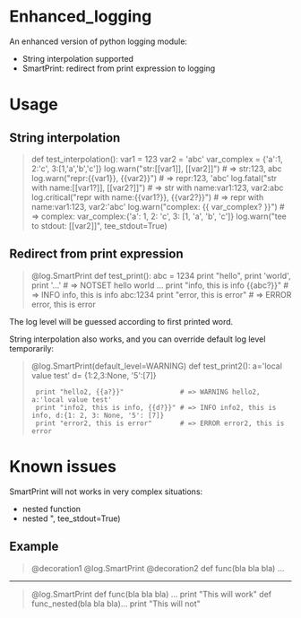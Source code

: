 Enhanced_logging
================

An enhanced version of python logging module:

 - String interpolation supported
 - SmartPrint: redirect from print expression to logging

Usage
=====

String interpolation
--------------------

>  def test_interpolation():
>      var1 = 123
>      var2 = 'abc'
>      var_complex = {'a':1, 2:'c', 3:[1,'a','b','c']}
>      log.warn("str:[[var1]], [[var2]]")       # => str:123, abc
>      log.warn("repr:{{var1}}, {{var2}}")      # => repr:123, 'abc'
>      log.fatal("str with name:[[var1?]], [[var2?]]")      # => str with name:var1:123, var2:abc
>      log.critical("repr with name:{{var1?}}, {{var2?}}")  # => repr with name:var1:123, var2:'abc'
>      log.warn("complex: {{ var_complex? }}")  # => complex: var_complex:{'a': 1, 2: 'c', 3: [1, 'a', 'b', 'c']}
>      log.warn("tee to stdout: [[var2]]", tee_stdout=True)

Redirect from print expression
------------------------------

>  @log.SmartPrint
>  def test_print():
>      abc = 1234
>      print "hello",
>      print 'world',
>      print '...'                          # => NOTSET hello world ...
>      print "info, this is info {{abc?}}"  # => INFO info, this is info abc:1234
>      print "error, this is error"         # => ERROR error, this is error

The log level will be guessed according to first printed word.  

String interpolation also works, and you can override default log
level temporarily:

>  @log.SmartPrint(default_level=WARNING)
>  def test_print2():
>      a='local value test'
>      d= {1:2,3:None, '5':[7]}
>
>      print "hello2, {{a?}}"              # => WARNING hello2, a:'local value test'
>      print "info2, this is info, {{d?}}" # => INFO info2, this is info, d:{1: 2, 3: None, '5': [7]}
>      print "error2, this is error"       # => ERROR error2, this is error

Known issues
============

SmartPrint will not works in very complex situations:

 - nested function
 - nested ", tee_stdout=True)

Example
-------

>  @decoration1
>  @log.SmartPrint
>  @decoration2
>  def func(bla bla bla) ...

----------

>  @log.SmartPrint
>  def func(bla bla bla) ...
>      print "This will work"
>      def func_nested(bla bla bla)...
>          print "This will not"
 
 